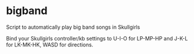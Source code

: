 # bigband
Script to automatically play big band songs in Skullgirls

Bind your Skullgirls controller/kb settings to U-I-O for LP-MP-HP and J-K-L for LK-MK-HK, WASD for directions.
